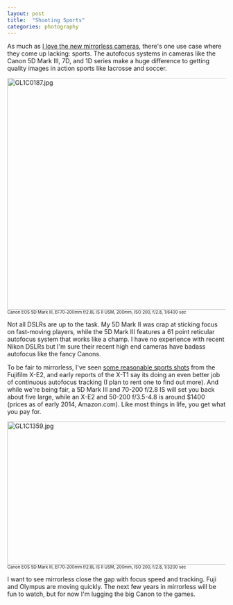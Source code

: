 ```yaml
---
layout: post
title:  "Shooting Sports"
categories: photography
---
```

As much as [I love the new mirrorless cameras](http://rpe.me/photography/2014/03/27/love-letter/), there's one use case where they come up lacking: sports. The autofocus systems in cameras like the Canon 5D Mark III, 7D, and 1D series make a huge difference to getting quality images in action sports like lacrosse and soccer.

<a href="http://www.flickr.com/photos/41695401@N00/13252835855/" title="GL1C0187.jpg by Rob Enns, on Flickr"><img src="http://farm4.staticflickr.com/3737/13252835855_1469b32794_c.jpg" width="800" height="534" alt="GL1C0187.jpg"></a>
<small><small>Canon EOS 5D Mark III, EF70-200mm f/2.8L IS II USM, 200mm, ISO 200, f/2.8, 1/6400 sec</small></small><br />

Not all DSLRs are up to the task. My 5D Mark II was crap at sticking focus on fast-moving players, while the 5D Mark III features a 61 point reticular autofocus system that works like a champ. I have no experience with recent Nikon DSLRs but I'm sure their recent high end cameras have badass autofocus like the fancy Canons.

To be fair to mirrorless, I've seen [some reasonable sports shots](http://confessionsxl.com/blog/first-impressions-of-the-fujifilm-x-e2/) from the Fujifilm X-E2, and early reports of the X-T1 say its doing an even better job of continuous autofocus tracking (I plan to rent one to find out more). And while we're being fair, a 5D Mark III and 70-200 f/2.8 IS will set you back about five large, while an X-E2 and 50-200 f/3.5-4.8 is around $1400 (prices as of early 2014, Amazon.com). Like most things in life, you get what you pay for.

<a href="https://www.flickr.com/photos/41695401@N00/13501445103" title="GL1C1359.jpg by Rob Enns, on Flickr"><img src="https://farm8.staticflickr.com/7453/13501445103_08c2fd88e3_c.jpg" width="800" height="330" alt="GL1C1359.jpg"></a>
<small><small>Canon EOS 5D Mark III, EF70-200mm f/2.8L IS II USM, 200mm, ISO 200, f/2.8, 1/3200 sec</small></small><br />

I want to see mirrorless close the gap with focus speed and tracking. Fuji and Olympus are moving quickly. The next few years in mirrorless will be fun to watch, but for now I'm lugging the big Canon to the games.


